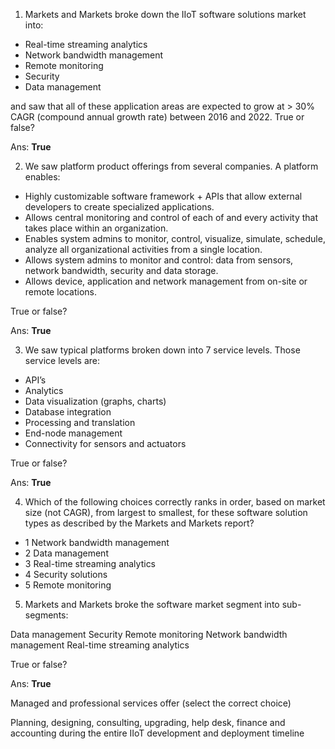 

1. Markets and Markets broke down the IIoT software solutions market into:

* Real-time streaming analytics
* Network bandwidth management
* Remote monitoring
* Security
* Data management

and saw that all of these application areas are expected to grow at > 30% CAGR (compound annual growth rate) between 2016 and 2022. True or false?

Ans: **True**


2. We saw platform product offerings from several companies. A platform enables:


* Highly customizable software framework + APIs that allow external developers to create specialized applications.
* Allows central monitoring and control of each of and every activity that takes place within an organization.
* Enables system admins to monitor, control, visualize, simulate, schedule, analyze all organizational activities from a single location.
* Allows system admins to monitor and control: data from sensors, network bandwidth, security and data storage.
* Allows device, application and network management from on-site or remote locations.

True or false?

Ans: **True**


3. We saw typical platforms broken down into 7 service levels. Those service levels are:

* API’s
* Analytics
* Data visualization (graphs, charts)
* Database integration
* Processing and translation
* End-node management
* Connectivity for sensors and actuators

True or false?

Ans: **True**

4. Which of the following choices correctly ranks in order, based on market size (not CAGR), from largest to smallest, for these software solution types as described by the Markets and Markets report?

* 1 Network bandwidth management
* 2 Data management
* 3 Real-time streaming analytics
* 4 Security solutions
* 5 Remote monitoring

5. Markets and Markets broke the software market segment into sub-segments:

Data management
Security
Remote monitoring
Network bandwidth management
Real-time streaming analytics

True or false?

Ans: **True**

Managed and professional services offer (select the correct choice)

Planning, designing, consulting, upgrading, help desk, finance and accounting during the entire IIoT development and deployment timeline

